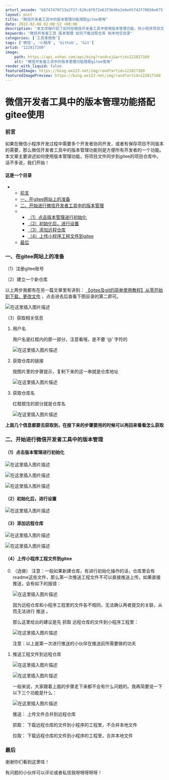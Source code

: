 ```yaml
---
arturl_encode: "68747470733a2f2f:626c6f672e6373646e2e6e65742f70656e675f59754a756e2f:61727469636c652f64657461696c732f313232383137313630"
layout: post
title: "微信开发者工具中的版本管理功能搭配gitee使用"
date: 2022-02-08 02:00:53 +08:00
description: "本文详细介绍了如何在微信开发者工具中使用版本管理功能，将小程序项目文件同步到gitee仓库。首先在g"
keywords: "微信开发者工具 版本管理 如何下载远程仓库 到本地空目录"
categories: ['工具类使用']
tags: ['微信', '小程序', 'Github', 'Git']
artid: "122817160"
image:
    path: https://api.vvhan.com/api/bing?rand=sj&artid=122817160
    alt: "微信开发者工具中的版本管理功能搭配gitee使用"
render_with_liquid: false
featuredImage: https://bing.ee123.net/img/rand?artid=122817160
featuredImagePreview: https://bing.ee123.net/img/rand?artid=122817160
---
```


# 微信开发者工具中的版本管理功能搭配gitee使用

### 前言

如果在微信小程序开发过程中需要多个开发者协同开发，或者有保存项目不同版本的需要，那么微信开发者工具中的版本管理功能则是方便所有开发者的一个功能。本文章主要讲述如何使用版本管理功能，将项目文件同步到gitee的项目仓库中。话不多说，我们开始！

#### 这是一个目录

* + [前言](#_0)
  + [一、在gitee网站上的准备](#gitee_5)
  + [二、开始进行微信开发者工具中的版本管理](#_27)
  + - [（1）点击版本管理进行初始化](#1_28)
    - [（2）初始化后，进行设置](#2_32)
    - [（3）添加远程仓库](#3_34)
    - [（4）上传小程序工程文件到gitee](#4gitee_38)
  + [最后](#_57)

### 一、在gitee网站上的准备

（1）注册gitee账号
  
（2）建立一个新仓库

以上两步我都有在另一篇文章里有讲到：
[【gitee及git的简单使用教程】从零开始到下载、更改文件](https://blog.csdn.net/peng_YuJun/article/details/122811994?spm=1001.2014.3001.5501)
，点击进去后查看下图目录的第二即可。
  
![在这里插入图片描述](https://i-blog.csdnimg.cn/blog_migrate/c580be2304902030061c913ae64b340d.png)

（3）获取相关信息

1. 用户名
     

   用户名是红框内的那一部分，注意看哦，是不要 ‘@’ 字符的
     
   ![在这里插入图片描述](https://i-blog.csdnimg.cn/blog_migrate/fe4b3c04cb5c24497d6abae536a45195.png)
2. 获取仓库的链接
     

   按图片里的步骤提示，复制下来的这一串就是仓库地址
     
   ![在这里插入图片描述](https://i-blog.csdnimg.cn/blog_migrate/31c2b32acd80d82b3cdf12d6d9c2ff06.png)
3. 获取仓库名
     

   红框框住的部分就是仓库名
     
   ![在这里插入图片描述](https://i-blog.csdnimg.cn/blog_migrate/ee86b9c0d37cef02828c0a642a18b61c.png)

**上面几个信息都要去获取到，在接下来的步骤要用的时候可以再回来看看怎么获取**

### 二、开始进行微信开发者工具中的版本管理

#### （1）点击版本管理进行初始化

![在这里插入图片描述](https://i-blog.csdnimg.cn/blog_migrate/a43c1bac6d345379b949c94d97f4e361.png)
  
![在这里插入图片描述](https://i-blog.csdnimg.cn/blog_migrate/1dc4a282d70fa386057cb307e08160d5.png)
  
![在这里插入图片描述](https://i-blog.csdnimg.cn/blog_migrate/b56c3a2b8c1f58a67f5eb6512d0a168b.png)

#### （2）初始化后，进行设置

![在这里插入图片描述](https://i-blog.csdnimg.cn/blog_migrate/afe915f466d7b24338b81c1b13f8cd20.png)

#### （3）添加远程仓库

![在这里插入图片描述](https://i-blog.csdnimg.cn/blog_migrate/a1c88bea54e6b0a048b7524e80114875.png)
  
![在这里插入图片描述](https://i-blog.csdnimg.cn/blog_migrate/22cc38bb3205861ff9be75ef2480dd76.png)

#### （4）上传小程序工程文件到gitee

0. （选做）
   注意：一般如果新建仓库，有进行初始化操作的话，仓库里会有readme这些文件，那么第一次推送工程文件不可以直接推送上传。如果直接推送，会有如下的报错：
     
   ![在这里插入图片描述](https://i-blog.csdnimg.cn/blog_migrate/8175c35dc7664930d9056374cd269874.png)
     
   因为远程仓库和小程序工程里的文件各不相同，无法确认两者提交的关联，从而无法进行
   推送
   。

   那么这里给出的建议是先
   抓取
   远程仓库的文件到小程序工程里：
     
   ![在这里插入图片描述](https://i-blog.csdnimg.cn/blog_migrate/f9a531e7e95027cbb7e2d44e6c942647.png)
     

   注意：以上是第一次进行推送的小伙伴在推送前所需要做的功夫
1. 推送工程文件到远程仓库
     
   ![在这里插入图片描述](https://i-blog.csdnimg.cn/blog_migrate/a304b25ffa89e22c5486067157d42835.png)
     
   ![在这里插入图片描述](https://i-blog.csdnimg.cn/blog_migrate/0b5a4b633bc6d5d3f5bc6e52543647b9.png)
     
   一般来说，大家跟着上面的步骤走下来都不会有什么问题的。我再简要说一下以下三个功能是什么：
     
   ![在这里插入图片描述](https://i-blog.csdnimg.cn/blog_migrate/4099ab68be44be445c5fa7394f4a3894.png)
     

   推送：
   上传文件合并到远程仓库
     

   抓取：
   下载远程仓库的文件到小程序的工程里，不合并本地文件
     

   拉取：
   下载远程仓库的文件到小程序的工程里，合并本地文件

### 最后

谢谢你们看到这里哇！
  
有问题的小伙伴可以评论或者私信我呀呀呀呀呀！